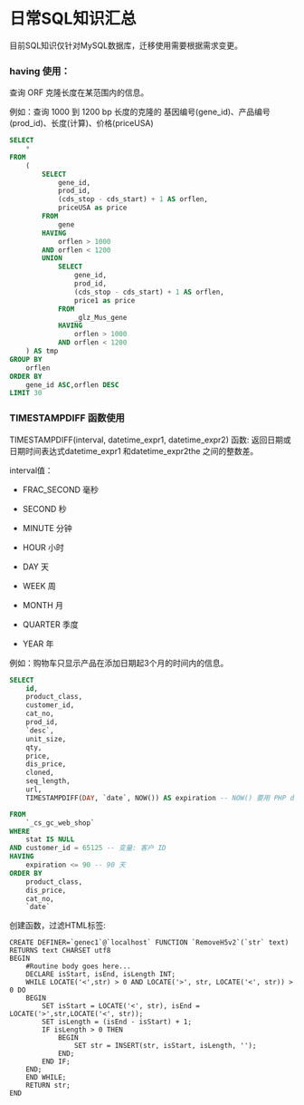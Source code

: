 # 日常SQL知识汇总

目前SQL知识仅针对MySQL数据库，迁移使用需要根据需求变更。

### having 使用：

查询 ORF 克隆长度在某范围内的信息。

例如：查询 1000 到 1200 bp 长度的克隆的 基因编号(gene_id)、产品编号(prod_id)、长度(计算)、价格(priceUSA)

```sql
SELECT
    *
FROM
    (
        SELECT
            gene_id,
            prod_id,
            (cds_stop - cds_start) + 1 AS orflen,
            priceUSA as price
        FROM
            gene
        HAVING
            orflen > 1000
        AND orflen < 1200
        UNION
            SELECT
                gene_id,
                prod_id,
                (cds_stop - cds_start) + 1 AS orflen,
                price1 as price
            FROM
                _glz_Mus_gene
            HAVING
                orflen > 1000
            AND orflen < 1200
    ) AS tmp
GROUP BY
    orflen
ORDER BY
    gene_id ASC,orflen DESC
LIMIT 30
```

### TIMESTAMPDIFF 函数使用

TIMESTAMPDIFF(interval, datetime_expr1, datetime_expr2) 函数: 返回日期或日期时间表达式datetime_expr1 和datetime_expr2the 之间的整数差。

interval值：

- FRAC_SECOND 毫秒

- SECOND 秒

- MINUTE 分钟

- HOUR 小时

- DAY 天

- WEEK 周

- MONTH 月

- QUARTER 季度

- YEAR 年

例如：购物车只显示产品在添加日期起3个月的时间内的信息。

```sql
SELECT
    id,
    product_class,
    customer_id,
    cat_no,
    prod_id,
    `desc`,
    unit_size,
    qty,
    price,
    dis_price,
    cloned,
    seq_length,
    url,
    TIMESTAMPDIFF(DAY, `date`, NOW()) AS expiration -- NOW() 要用 PHP date()作为变量

FROM
    `_cs_gc_web_shop`
WHERE
    stat IS NULL
AND customer_id = 65125 -- 变量: 客户 ID
HAVING
    expiration <= 90 -- 90 天
ORDER BY
    product_class,
    dis_price,
    cat_no,
    `date`
```

创建函数，过滤HTML标签:


```mysql
CREATE DEFINER=`genec1`@`localhost` FUNCTION `RemoveH5v2`(`str` text) RETURNS text CHARSET utf8
BEGIN
	#Routine body goes here...
	DECLARE isStart, isEnd, isLength INT;
	WHILE LOCATE('<',str) > 0 AND LOCATE('>', str, LOCATE('<', str)) > 0 DO
	BEGIN
		SET isStart = LOCATE('<', str), isEnd = LOCATE('>',str,LOCATE('<', str));
		SET isLength = (isEnd - isStart) + 1;
		IF isLength > 0 THEN
			BEGIN
				SET str = INSERT(str, isStart, isLength, '');
			END;
		END IF;
	END;
	END WHILE;
	RETURN str;
END
```

